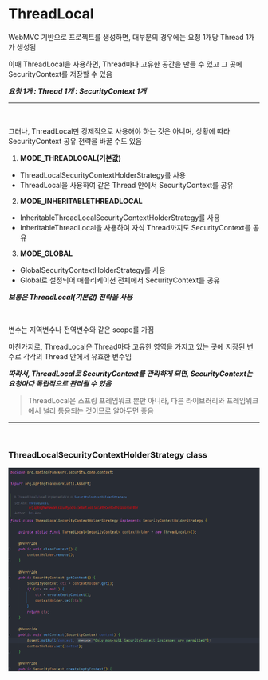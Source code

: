# ThreadLocal
WebMVC 기반으로 프로젝트를 생성하면, 대부분의 경우에는 요청 1개당 Thread 1개가 생성됨

이때 ThreadLocal을 사용하면, Thread마다 고유한 공간을 만들 수 있고 그 곳에 SecurityContext를 저장할 수 있음

***요청 1개 : Thread 1개 : SecurityContext 1개***

---
<br>

그러나, ThreadLocal만 강제적으로 사용해야 하는 것은 아니며, 상황에 따라 SecurityContext 공유 전략을 바꿀 수도 있음

1. **MODE_THREADLOCAL(기본값)**
 - ThreadLocalSecurityContextHolderStrategy를 사용
 - ThreadLocal을 사용하여 같은 Thread 안에서 SecurityContext를 공유
2. **MODE_INHERITABLETHREADLOCAL**
 - InheritableThreadLocalSecurityContextHolderStrategy를 사용
 - InheritableThreadLocal을 사용하여 자식 Thread까지도 SecurityContext를 공유
3. **MODE_GLOBAL**
 - GlobalSecurityContextHolderStrategy를 사용
 - Global로 설정되어 애플리케이션 전체에서 SecurityContext를 공유

***보통은 ThreadLocal(기본값) 전략을 사용***

<br>

변수는 지역변수나 전역변수와 같은 scope를 가짐

마찬가지로, ThreadLocal은 Thread마다 고유한 영역을 가지고 있는 곳에 저장된 변수로 각각의 Thread 안에서 유효한 변수임

***따라서, ThreadLocal로 SecurityContext를 관리하게 되면, SecurityContext는 요청마다 독립적으로 관리될 수 있음***
> ThreadLocal은 스프링 프레임워크 뿐만 아니라, 다른 라이브러리와 프레임워크에서 널리 통용되는 것이므로 알아두면 좋음
---

<br>

### ThreadLocalSecurityContextHolderStrategy class

<img src = "https://github.com/bangjaeyoung/TIL/blob/main/img/Spring%20Framework/Security/ThreadLocal.png">
